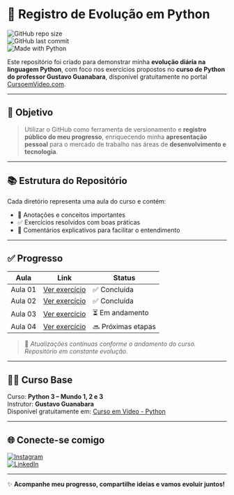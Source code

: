 # 🚀 Registro de Evolução em Python

![GitHub repo size](https://img.shields.io/github/repo-size/wolfdnb/Projeto-x?color=blue)  
![GitHub last commit](https://img.shields.io/github/last-commit/wolfdnb/Projeto-x?color=green)  
![Made with Python](https://img.shields.io/badge/Made%20with-Python-FFD43B?style=flat&logo=python&logoColor=blue)

Este repositório foi criado para demonstrar minha **evolução diária na linguagem Python**, com foco nos exercícios propostos no **curso de Python do professor Gustavo Guanabara**, disponível gratuitamente no portal [CursoemVideo.com](https://www.cursoemvideo.com/).

---

## 🎯 Objetivo

> Utilizar o GitHub como ferramenta de versionamento e **registro público do meu progresso**, enriquecendo minha **apresentação pessoal** para o mercado de trabalho nas áreas de **desenvolvimento e tecnologia**.

---

## 📚 Estrutura do Repositório

Cada diretório representa uma aula do curso e contém:
- 📒 Anotações e conceitos importantes
- ✅ Exercícios resolvidos com boas práticas
- 💬 Comentários explicativos para facilitar o entendimento

---

## ✅ Progresso

| Aula    | Link | Status       |
|---------|------|--------------|
| Aula 01 | [Ver exercício](https://github.com/wolfdnb/Projeto-x/blob/main/aula_01/) | ✅ Concluída |
| Aula 02 | [Ver exercício](https://github.com/wolfdnb/Projeto-x/blob/main/aula_02/) | ✅ Concluída |
| Aula 03 | [Ver exercício](https://github.com/wolfdnb/projeto-curso-em-video---liguagem-python/blob/main/aula_03/) | ⏳ Em andamento |
| Aula 04 | [Ver exercício](https://github.com/wolfdnb/Projeto-x/blob/main/aula_04/) | 🔜 Próximas etapas |

> 📌 *Atualizações contínuas conforme o andamento do curso. Repositório em constante evolução.*

---

## 👨‍🏫 Curso Base

Curso: **Python 3 – Mundo 1, 2 e 3**  
Instrutor: **Gustavo Guanabara**  
Disponível gratuitamente em: [Curso em Vídeo - Python](https://www.cursoemvideo.com/course/curso-python-3/)

---

## 🌐 Conecte-se comigo

[![Instagram](https://img.shields.io/badge/@wolf_daniboy-purple?style=flat&logo=instagram)](https://www.instagram.com/wolf_daniboy)  
[![LinkedIn](https://img.shields.io/badge/LinkedIn-blue?style=flat&logo=linkedin)](https://www.linkedin.com/in/daniel-nascimento-710245362)

---

✨ **Acompanhe meu progresso, compartilhe ideias e vamos evoluir juntos!**